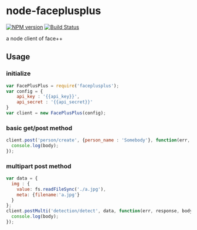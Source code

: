 node-faceplusplus
=================

  [![NPM version](https://badge.fury.io/js/faceplusplus.svg)](http://badge.fury.io/js/faceplusplus)
  [![Build Status](https://travis-ci.org/shen2/node-faceplusplus.svg?branch=master)](https://travis-ci.org/shen2/node-faceplusplus)

a node client of face++

## Usage

### initialize
```javascript
var FacePlusPlus = require('faceplusplus');
var config = {
	api_key : '{{api_key}}',
	api_secret : '{{api_secret}}'
}
var client = new FacePlusPlus(config);
```

### basic get/post method

```javascript
client.post('person/create', {person_name : 'Somebody'}, function(err, response, body){
  console.log(body);
});
```

### multipart post method
```javascript
var data = {
  img : {
    value: fs.readFileSync('./a.jpg'), 
    meta: {filename:'a.jpg'}
  }
};
client.postMulti('detection/detect', data, function(err, response, body){
  console.log(body);
});
```
